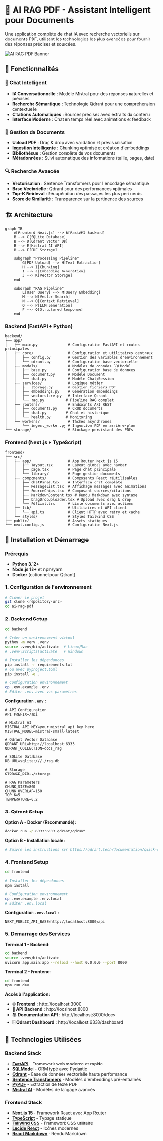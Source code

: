 # 🤖 AI RAG PDF - Assistant Intelligent pour Documents

Une application complète de chat IA avec recherche vectorielle sur documents PDF, utilisant les technologies les plus avancées pour fournir des réponses précises et sourcées.

![AI RAG PDF Banner](https://via.placeholder.com/800x200/1a1a2e/fff?text=AI+RAG+PDF)

## 🌟 Fonctionnalités

### 💬 Chat Intelligent
- **IA Conversationnelle** : Modèle Mistral pour des réponses naturelles et précises
- **Recherche Sémantique** : Technologie Qdrant pour une compréhension contextuelle
- **Citations Automatiques** : Sources précises avec extraits du contenu
- **Interface Moderne** : Chat en temps réel avec animations et feedback

### 📄 Gestion de Documents
- **Upload PDF** : Drag & drop avec validation et prévisualisation
- **Ingestion Intelligente** : Chunking optimisé et création d'embeddings
- **Bibliothèque** : Gestion complète de vos documents
- **Métadonnées** : Suivi automatique des informations (taille, pages, date)

### 🔍 Recherche Avancée
- **Vectorisation** : Sentence Transformers pour l'encodage sémantique
- **Base Vectorielle** : Qdrant pour des performances optimales
- **Top-K Retrieval** : Récupération des passages les plus pertinents
- **Score de Similarité** : Transparence sur la pertinence des sources

## 🏗️ Architecture

```mermaid
graph TB
    A[Frontend Next.js] --> B[FastAPI Backend]
    B --> C[SQLite Database]
    B --> D[Qdrant Vector DB]
    B --> E[Mistral AI API]
    B --> F[PDF Storage]

    subgraph "Processing Pipeline"
        G[PDF Upload] --> H[Text Extraction]
        H --> I[Chunking]
        I --> J[Embedding Generation]
        J --> K[Vector Storage]
    end

    subgraph "RAG Pipeline"
        L[User Query] --> M[Query Embedding]
        M --> N[Vector Search]
        N --> O[Context Retrieval]
        O --> P[LLM Generation]
        P --> Q[Structured Response]
    end
```

### Backend (FastAPI + Python)
```
backend/
├── app/
│   ├── main.py              # Configuration FastAPI et routes principales
│   ├── core/                # Configuration et utilitaires centraux
│   │   ├── config.py        # Gestion des variables d'environnement
│   │   └── qdrant.py        # Configuration base vectorielle
│   ├── models/              # Modèles de données SQLModel
│   │   ├── base.py          # Configuration base de données
│   │   ├── document.py      # Modèle Document
│   │   └── chat.py          # Modèle Chat/Session
│   ├── services/            # Logique métier
│   │   ├── storage.py       # Gestion fichiers PDF
│   │   ├── embeddings.py    # Génération embeddings
│   │   ├── vectorstore.py   # Interface Qdrant
│   │   └── rag.py          # Pipeline RAG complet
│   ├── routers/             # Endpoints API REST
│   │   ├── documents.py     # CRUD documents
│   │   ├── chat.py         # Chat et historique
│   │   └── health.py       # Monitoring
│   └── workers/             # Tâches asynchrones
│       └── ingest_worker.py # Ingestion PDF en arrière-plan
└── storage/                 # Stockage persistant des PDFs
```

### Frontend (Next.js + TypeScript)
```
frontend/
├── src/
│   ├── app/                 # App Router Next.js 15
│   │   ├── layout.tsx       # Layout global avec navbar
│   │   ├── page.tsx         # Page chat principale
│   │   └── library/         # Page gestion documents
│   ├── components/          # Composants React réutilisables
│   │   ├── ChatPanel.tsx    # Interface chat complète
│   │   ├── MessageList.tsx  # Affichage messages avec animations
│   │   ├── SourceChips.tsx  # Composant sources/citations
│   │   ├── MarkdownContent.tsx # Rendu Markdown avec syntaxe
│   │   ├── DragDropUploader.tsx # Upload avec drag & drop
│   │   └── PdfList.tsx      # Liste documents avec actions
│   ├── lib/                 # Utilitaires et API client
│   │   └── api.ts           # Client HTTP avec retry et cache
│   └── styles/              # Styles Tailwind CSS
├── public/                  # Assets statiques
└── next.config.js           # Configuration Next.js
```

## 🚀 Installation et Démarrage

### Prérequis
- **Python 3.12+**
- **Node.js 18+** et npm/yarn
- **Docker** (optionnel pour Qdrant)

### 1. Configuration de l'environnement

```bash
# Cloner le projet
git clone <repository-url>
cd ai-rag-pdf
```

### 2. Backend Setup

```bash
cd backend

# Créer un environnement virtuel
python -m venv .venv
source .venv/bin/activate  # Linux/Mac
# .venv\Scripts\activate   # Windows

# Installer les dépendances
pip install -r requirements.txt
# ou avec pyproject.toml
pip install -e .

# Configuration environnement
cp .env.example .env
# Éditer .env avec vos paramètres
```

**Configuration `.env` :**
```env
# API Configuration
API_PREFIX=/api

# Mistral AI
MISTRAL_API_KEY=your_mistral_api_key_here
MISTRAL_MODEL=mistral-small-latest

# Qdrant Vector Database
QDRANT_URL=http://localhost:6333
QDRANT_COLLECTION=docs_rag

# SQLite Database
DB_URL=sqlite:///./rag.db

# Storage
STORAGE_DIR=./storage

# RAG Parameters
CHUNK_SIZE=800
CHUNK_OVERLAP=150
TOP_K=5
TEMPERATURE=0.2
```

### 3. Qdrant Setup

**Option A - Docker (Recommandé):**
```bash
docker run -p 6333:6333 qdrant/qdrant
```

**Option B - Installation locale:**
```bash
# Suivre les instructions sur https://qdrant.tech/documentation/quick-start/
```

### 4. Frontend Setup

```bash
cd frontend

# Installer les dépendances
npm install

# Configuration environnement
cp .env.example .env.local
# Éditer .env.local
```

**Configuration `.env.local` :**
```env
NEXT_PUBLIC_API_BASE=http://localhost:8000/api
```

### 5. Démarrage des Services

**Terminal 1 - Backend:**
```bash
cd backend
source .venv/bin/activate
uvicorn app.main:app --reload --host 0.0.0.0 --port 8000
```

**Terminal 2 - Frontend:**
```bash
cd frontend
npm run dev
```

**Accès à l'application :**
- 🌐 **Frontend** : http://localhost:3000
- 🔧 **API Backend** : http://localhost:8000
- 📚 **Documentation API** : http://localhost:8000/docs
- 🗄️ **Qdrant Dashboard** : http://localhost:6333/dashboard

## 🔧 Technologies Utilisées

### Backend Stack
- **[FastAPI](https://fastapi.tiangolo.com/)** - Framework web moderne et rapide
- **[SQLModel](https://sqlmodel.tiangolo.com/)** - ORM typé avec Pydantic
- **[Qdrant](https://qdrant.tech/)** - Base de données vectorielle haute performance
- **[Sentence Transformers](https://sentence-transformers.readthedocs.io/)** - Modèles d'embeddings pré-entraînés
- **[PyPDF](https://pypdf.readthedocs.io/)** - Extraction de texte PDF
- **[Mistral AI](https://docs.mistral.ai/)** - Modèles de langage avancés

### Frontend Stack
- **[Next.js 15](https://nextjs.org/)** - Framework React avec App Router
- **[TypeScript](https://typescriptlang.org/)** - Typage statique
- **[Tailwind CSS](https://tailwindcss.com/)** - Framework CSS utilitaire
- **[Lucide React](https://lucide.dev/)** - Icônes modernes
- **[React Markdown](https://github.com/remarkjs/react-markdown)** - Rendu Markdown